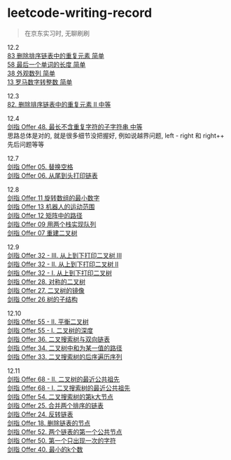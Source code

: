 # leetcode-writing-record
> 在京东实习时, 无聊刷刷

12.2  
[83 删除排序链表中的重复元素 简单](https://leetcode-cn.com/problems/remove-duplicates-from-sorted-list/)  
[58 最后一个单词的长度 简单](https://leetcode-cn.com/problems/length-of-last-word/)  
[38 外观数列 简单](https://leetcode-cn.com/problems/count-and-say/)  
[13 罗马数字转整数 简单](https://leetcode-cn.com/problems/roman-to-integer/)  

12.3  
[82. 删除排序链表中的重复元素 II 中等](https://leetcode-cn.com/problems/remove-duplicates-from-sorted-list-ii/) 

12.4  
[剑指 Offer 48. 最长不含重复字符的子字符串 中等](https://leetcode-cn.com/problems/zui-chang-bu-han-zhong-fu-zi-fu-de-zi-zi-fu-chuan-lcof/)  
思路总体是对的, 就是很多细节没把握好, 例如说越界问题, left - right 和 right++ 先后问题等等  

12.7  
[剑指 Offer 05. 替换空格](https://leetcode-cn.com/problems/ti-huan-kong-ge-lcof/)  
[剑指 Offer 06. 从尾到头打印链表](https://leetcode-cn.com/problems/cong-wei-dao-tou-da-yin-lian-biao-lcof/)  

12.8  
[剑指 Offer 11 旋转数组的最小数字](https://leetcode-cn.com/problems/xuan-zhuan-shu-zu-de-zui-xiao-shu-zi-lcof/)  
[剑指 Offer 13 机器人的运动范围](https://leetcode-cn.com/problems/ji-qi-ren-de-yun-dong-fan-wei-lcof/)  
[剑指 Offer 12 矩阵中的路径](https://leetcode-cn.com/problems/ju-zhen-zhong-de-lu-jing-lcof/)  
[剑指 Offer 09 用两个栈实现队列](https://leetcode-cn.com/problems/yong-liang-ge-zhan-shi-xian-dui-lie-lcof/)  
[剑指 Offer 07 重建二叉树](https://leetcode-cn.com/problems/zhong-jian-er-cha-shu-lcof/)  

12.9  
[剑指 Offer 32 - III. 从上到下打印二叉树 III](https://leetcode-cn.com/problems/cong-shang-dao-xia-da-yin-er-cha-shu-iii-lcof/)  
[剑指 Offer 32 - II. 从上到下打印二叉树 II](https://leetcode-cn.com/problems/cong-shang-dao-xia-da-yin-er-cha-shu-ii-lcof/)  
[剑指 Offer 32 - I. 从上到下打印二叉树](https://leetcode-cn.com/problems/cong-shang-dao-xia-da-yin-er-cha-shu-lcof/)  
[剑指 Offer 28. 对称的二叉树](https://leetcode-cn.com/problems/dui-cheng-de-er-cha-shu-lcof/)  
[剑指 Offer 27. 二叉树的镜像](https://leetcode-cn.com/problems/er-cha-shu-de-jing-xiang-lcof/)  
[剑指 Offer 26 树的子结构](https://leetcode-cn.com/problems/shu-de-zi-jie-gou-lcof/)  

12.10  
[剑指 Offer 55 - II. 平衡二叉树](https://leetcode-cn.com/problems/ping-heng-er-cha-shu-lcof/)  
[剑指 Offer 55 - I. 二叉树的深度](https://leetcode-cn.com/problems/er-cha-shu-de-shen-du-lcof/)  
[剑指 Offer 36. 二叉搜索树与双向链表](https://leetcode-cn.com/problems/er-cha-sou-suo-shu-yu-shuang-xiang-lian-biao-lcof/)  
[剑指 Offer 34. 二叉树中和为某一值的路径](https://leetcode-cn.com/problems/er-cha-shu-zhong-he-wei-mou-yi-zhi-de-lu-jing-lcof/)  
[剑指 Offer 33. 二叉搜索树的后序遍历序列](https://leetcode-cn.com/problems/er-cha-sou-suo-shu-de-hou-xu-bian-li-xu-lie-lcof/)  

12.11  
[剑指 Offer 68 - II. 二叉树的最近公共祖先](https://leetcode-cn.com/problems/er-cha-shu-de-zui-jin-gong-gong-zu-xian-lcof/)  
[剑指 Offer 68 - I. 二叉搜索树的最近公共祖先](https://leetcode-cn.com/problems/er-cha-sou-suo-shu-de-zui-jin-gong-gong-zu-xian-lcof/)  
[剑指 Offer 54. 二叉搜索树的第k大节点](https://leetcode-cn.com/problems/er-cha-sou-suo-shu-de-di-kda-jie-dian-lcof/)  
[剑指 Offer 25. 合并两个排序的链表](https://leetcode-cn.com/problems/he-bing-liang-ge-pai-xu-de-lian-biao-lcof/)  
[剑指 Offer 24. 反转链表](https://leetcode-cn.com/problems/fan-zhuan-lian-biao-lcof/)  
[剑指 Offer 18. 删除链表的节点](https://leetcode-cn.com/problems/shan-chu-lian-biao-de-jie-dian-lcof/)  
[剑指 Offer 52. 两个链表的第一个公共节点](https://leetcode-cn.com/problems/liang-ge-lian-biao-de-di-yi-ge-gong-gong-jie-dian-lcof/)  
[剑指 Offer 50. 第一个只出现一次的字符](https://leetcode-cn.com/problems/di-yi-ge-zhi-chu-xian-yi-ci-de-zi-fu-lcof/)  
[剑指 Offer 40. 最小的k个数](https://leetcode-cn.com/problems/zui-xiao-de-kge-shu-lcof/)  

